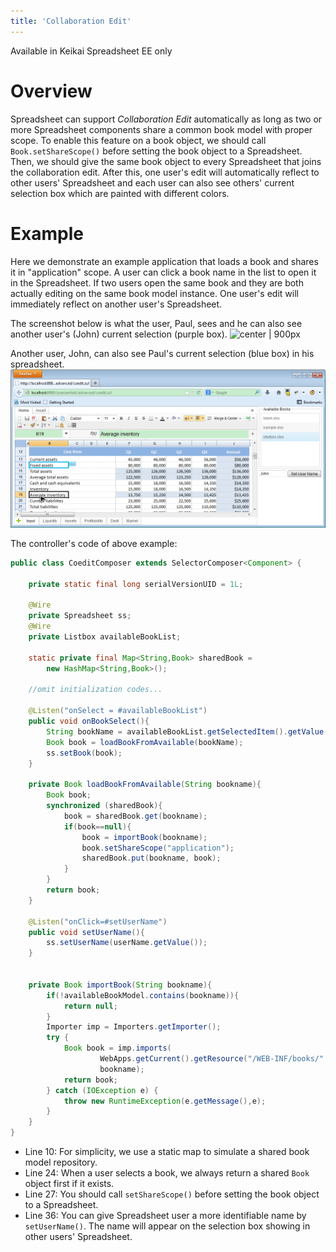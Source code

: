 ```yaml
---
title: 'Collaboration Edit'
---
```


Available in Keikai Spreadsheet EE only

# Overview

Spreadsheet can support *Collaboration Edit* automatically as long as
two or more Spreadsheet components share a common book model with proper
scope. To enable this feature on a book object, we should call
`Book.setShareScope()` before setting the book object to a Spreadsheet.
Then, we should give the same book object to every Spreadsheet that
joins the collaboration edit. After this, one user's edit will
automatically reflect to other users' Spreadsheet and each user can also
see others' current selection box which are painted with different
colors.

# Example

Here we demonstrate an example application that loads a book and shares
it in "application" scope. A user can click a book name in the list to
open it in the Spreadsheet. If two users open the same book and they are
both actually editing on the same book model instance. One user's edit
will immediately reflect on another user's Spreadsheet.

The screenshot below is what the user, Paul, sees and he can also see
another user's (John) current selection (purple box). ![ center |
900px](/assets/images/dev-ref/essentials-feature-coedit-user1.png " center | 900px")

Another user, John, can also see Paul's current selection (blue box) in
his spreadsheet. ![ center | 900px](/assets/images/dev-ref/essentials-feature-coedit-user2.png
" center | 900px")

The controller's code of above example:

``` java
public class CoeditComposer extends SelectorComposer<Component> {

    private static final long serialVersionUID = 1L;
    
    @Wire
    private Spreadsheet ss;
    @Wire
    private Listbox availableBookList;
    
    static private final Map<String,Book> sharedBook = 
        new HashMap<String,Book>();

    //omit initialization codes...

    @Listen("onSelect = #availableBookList")
    public void onBookSelect(){
        String bookName = availableBookList.getSelectedItem().getValue();
        Book book = loadBookFromAvailable(bookName);
        ss.setBook(book);
    }
    
    private Book loadBookFromAvailable(String bookname){
        Book book;
        synchronized (sharedBook){
            book = sharedBook.get(bookname);
            if(book==null){
                book = importBook(bookname);
                book.setShareScope("application");
                sharedBook.put(bookname, book);
            }
        }
        return book;
    }
    
    @Listen("onClick=#setUserName")
    public void setUserName(){
        ss.setUserName(userName.getValue());
    }
    
    
    private Book importBook(String bookname){
        if(!availableBookModel.contains(bookname)){
            return null;
        }
        Importer imp = Importers.getImporter();
        try {
            Book book = imp.imports(
                    WebApps.getCurrent().getResource("/WEB-INF/books/" + bookname),
                    bookname);
            return book;
        } catch (IOException e) {
            throw new RuntimeException(e.getMessage(),e);
        }
    }
}
```

  - Line 10: For simplicity, we use a static map to simulate a shared
    book model repository.
  - Line 24: When a user selects a book, we always return a shared
    `Book` object first if it exists.
  - Line 27: You should call `setShareScope()` before setting the book
    object to a Spreadsheet.
  - Line 36: You can give Spreadsheet user a more identifiable name by
    `setUserName()`. The name will appear on the selection box showing
    in other users' Spreadsheet.
